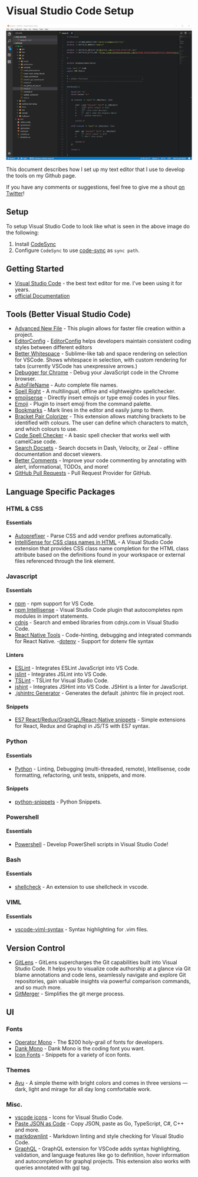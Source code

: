 # Visual Studio Code Setup

![vscode](vs_code.png)

This document describes how I set up my text editor that I use to develop the tools on my Github page.

If you have any comments or suggestions, feel free to give me a shout [on Twitter](https://twitter.com/nicholasadamou)!

## Setup

To setup Visual Studio Code to look like what is seen in the above image do the following:

1. Install [CodeSync](https://marketplace.visualstudio.com/items?itemName=golf1052.code-sync)
2. Configure `CodeSync` to use [code-sync](code-sync/) as `sync path`.

## Getting Started

- [Visual Studio Code](https://code.visualstudio.com/) - the best text editor for me. I've been using it for years.
- [official Documentation](https://code.visualstudio.com/docs)

## Tools (Better Visual Studio Code)

- [Advanced New File](https://github.com/skuroda/Sublime-AdvancedNewFile) - This plugin allows for faster file creation within a project.
- [EditorConfig](https://marketplace.visualstudio.com/items?itemName=EditorConfig.EditorConfig) - [EditorConfig](http://editorconfig.org/) helps developers maintain consistent coding styles between different editors
- [Better Whitespace](https://marketplace.visualstudio.com/items?itemName=chmln.better-whitespace) - Sublime-like tab and space rendering on selection for VSCode. Shows whitespace in selection, with custom rendering for tabs (currently VSCode has unexpressive arrows.)
- [Debugger for Chrome](https://marketplace.visualstudio.com/items?itemName=msjsdiag.debugger-for-chrome) - Debug your JavaScript code in the Chrome browser.
- [AutoFileName](https://marketplace.visualstudio.com/items?itemName=JerryHong.autofilename) - Auto complete file names.
- [Spell Right](https://marketplace.visualstudio.com/items?itemName=ban.spellright) - A multilingual, offline and «lightweight» spellchecker.
- [emojisense](https://marketplace.visualstudio.com/items?itemName=bierner.emojisense) - Directly insert emojis or type emoji codes in your files.
- [Emoji](https://marketplace.visualstudio.com/items?itemName=Perkovec.emoji) - Plugin to insert emoji from the command palette.
- [Bookmarks](https://marketplace.visualstudio.com/items?itemName=alefragnani.Bookmarks) - Mark lines in the editor and easily jump to them.
- [Bracket Pair Colorizer](https://marketplace.visualstudio.com/items?itemName=CoenraadS.bracket-pair-colorizer) - This extension allows matching brackets to be identified with colours. The user can define which characters to match, and which colours to use.
- [Code Spell Checker](https://marketplace.visualstudio.com/items?itemName=streetsidesoftware.code-spell-checker) - A basic spell checker that works well with camelCase code.
- [Search Docsets](https://marketplace.visualstudio.com/items?itemName=silverlakesoftware.searchdocsets-vscode) - Search docsets in Dash, Velocity, or Zeal - offline documentation and docset viewers.
- [Better Comments](https://marketplace.visualstudio.com/items?itemName=aaron-bond.better-comments) - Improve your code commenting by annotating with alert, informational, TODOs, and more!
- [GitHub Pull Requests](https://marketplace.visualstudio.com/items?itemName=GitHub.vscode-pull-request-github) - Pull Request Provider for GitHub.

## Language Specific Packages

### HTML & CSS

#### Essentials

- [Autoprefixer](https://marketplace.visualstudio.com/items?itemName=mrmlnc.vscode-autoprefixer) - Parse CSS and add vendor prefixes automatically.
- [IntelliSense for CSS class names in HTML](https://marketplace.visualstudio.com/items?itemName=Zignd.html-css-class-completion) - A Visual Studio Code extension that provides CSS class name completion for the HTML class attribute based on the definitions found in your workspace or external files referenced through the link element.

### Javascript

#### Essentials

- [npm](https://marketplace.visualstudio.com/items?itemName=eg2.vscode-npm-script) - npm support for VS Code.
- [npm Intellisense](https://marketplace.visualstudio.com/items?itemName=christian-kohler.npm-intellisense) - Visual Studio Code plugin that autocompletes npm modules in import statements.
- [cdnjs](https://marketplace.visualstudio.com/items?itemName=JakeWilson.vscode-cdnjs) - Search and embed libraries from cdnjs.com in Visual Studio Code.
- [React Native Tools](https://marketplace.visualstudio.com/items?itemName=vsmobile.vscode-react-native) - Code-hinting, debugging and integrated commands for React Native.
-[dotenv](https://marketplace.visualstudio.com/items?itemName=mikestead.dotenv) - Support for dotenv file syntax

#### Linters

- [ESLint](https://marketplace.visualstudio.com/items?itemName=dbaeumer.vscode-eslint) - Integrates ESLint JavaScript into VS Code.
- [jslint](https://marketplace.visualstudio.com/items?itemName=ajhyndman.jslint) - Integrates JSLint into VS Code.
- [TSLint](https://marketplace.visualstudio.com/items?itemName=eg2.tslint) - TSLint for Visual Studio Code.
- [jshint](https://marketplace.visualstudio.com/items?itemName=dbaeumer.jshint) - Integrates JSHint into VS Code. JSHint is a linter for JavaScript.
- [.jshintrc Generator](https://marketplace.visualstudio.com/items?itemName=benjavr.jshintrc-generator) - Generates the default .jshintrc file in project root.

#### Snippets

- [ES7 React/Redux/GraphQL/React-Native snippets](https://marketplace.visualstudio.com/items?itemName=dsznajder.es7-react-js-snippets) - Simple extensions for React, Redux and Graphql in JS/TS with ES7 syntax.

### Python

#### Essentials

- [Python](https://marketplace.visualstudio.com/items?itemName=ms-python.python) - Linting, Debugging (multi-threaded, remote), Intellisense, code formatting, refactoring, unit tests, snippets, and more.

#### Snippets

- [python-snippets](https://marketplace.visualstudio.com/items?itemName=cstrap.python-snippets) - Python Snippets.

### Powershell

#### Essentials

- [Powershell](https://marketplace.visualstudio.com/items?itemName=ms-vscode.PowerShell) - Develop PowerShell scripts in Visual Studio Code!

### Bash

#### Essentials

- [shellcheck](https://marketplace.visualstudio.com/items?itemName=timonwong.shellcheck) - An extension to use shellcheck in vscode.

### VIML

#### Essentials

- [vscode-viml-syntax](https://marketplace.visualstudio.com/items?itemName=dunstontc.viml) - Syntax highlighting for .vim files.

## Version Control

- [GitLens](https://marketplace.visualstudio.com/items?itemName=eamodio.gitlens) - GitLens supercharges the Git capabilities built into Visual Studio Code. It helps you to visualize code authorship at a glance via Git blame annotations and code lens, seamlessly navigate and explore Git repositories, gain valuable insights via powerful comparison commands, and so much more.
- [GitMerger](https://marketplace.visualstudio.com/items?itemName=shaharkazaz.git-merger) - Simplifies the git merge process.

## UI

### Fonts

- [Operator Mono](https://www.typography.com/fonts/operator/styles/) - The $200 holy-grail of fonts for developers.
- [Dank Mono](https://dank.sh/) - Dank Mono is the coding font you want.
- [Icon Fonts](https://marketplace.visualstudio.com/items?itemName=idleberg.icon-fonts) - Snippets for a variety of icon fonts.

### Themes

- [Ayu](https://marketplace.visualstudio.com/items?itemName=teabyii.ayu) - A simple theme with bright colors and comes in three versions — dark, light and mirage for all day long comfortable work.

### Misc.

- [vscode icons](https://marketplace.visualstudio.com/items?itemName=robertohuertasm.vscode-icons) - Icons for Visual Studio Code.
- [Paste JSON as Code](https://marketplace.visualstudio.com/items?itemName=quicktype.quicktype) - Copy JSON, paste as Go, TypeScript, C#, C++ and more.
- [markdownlint](https://marketplace.visualstudio.com/items?itemName=DavidAnson.vscode-markdownlint) - Markdown linting and style checking for Visual Studio Code.
- [GraphQL](https://marketplace.visualstudio.com/items?itemName=Prisma.vscode-graphql) - GraphQL extension for VSCode adds syntax highlighting, validation, and language features like go to definition, hover information and autocompletion for graphql projects. This extension also works with queries annotated with gql tag.